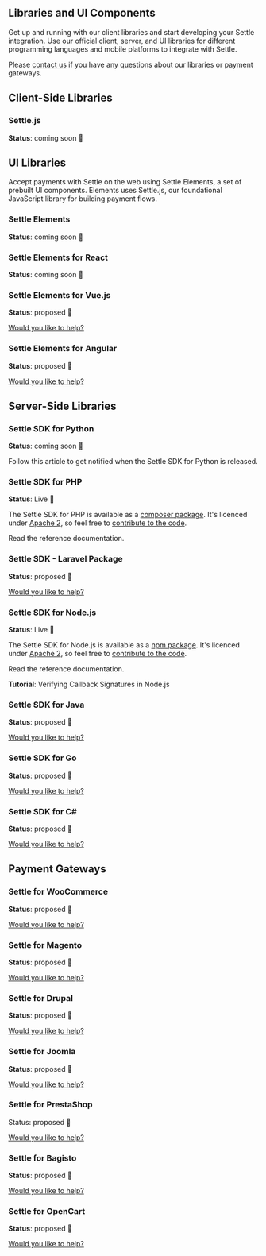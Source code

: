 ## Libraries and UI Components

Get up and running with our client libraries and start developing your Settle integration.
Use our official client, server, and UI libraries for different programming languages and mobile platforms to integrate with Settle.

 

Please [contact us](support+dev@settle.eu) if you have any questions about our libraries or payment gateways.


## Client-Side Libraries

### Settle.js

**Status**: coming soon 🚀

####

## UI Libraries

Accept payments with Settle on the web using Settle Elements, a set of prebuilt UI components. Elements uses Settle.js, our foundational JavaScript library for building payment flows.

### Settle Elements

**Status**: coming soon 🚀
 

### Settle Elements for React

**Status**: coming soon 🚀
 

### Settle Elements for Vue.js

**Status**: proposed 📑

[Would you like to help?](mailto:support+dev@settle.eu)


 

### Settle Elements for Angular

**Status**: proposed 📑

[Would you like to help?](mailto:support+dev@settle.eu)

####

## Server-Side Libraries


### Settle SDK for Python

**Status**: coming soon 🚀

Follow this article to get notified when the Settle SDK for Python is released.

 

### Settle SDK for PHP

**Status**: Live 🤩

The Settle SDK for PHP is available as a [composer package](https://packagist.org/packages/settle/settle-sdk-php). It's licenced under [Apache 2](https://github.com/SettleAPI/settle-sdk-php/blob/main/LICENSE), so feel free to [contribute to the code](https://github.com/SettleAPI/settle-sdk-php).

<!-- TODO - Add link -->
Read the reference documentation.

 

### Settle SDK - Laravel Package

**Status**: proposed 📑

[Would you like to help?](mailto:support+dev@settle.eu)


 

### Settle SDK for Node.js

**Status**: Live 🤩

The Settle SDK for Node.js is available as a [npm package](https://www.npmjs.com/package/settle-sdk-node). It's licenced under [Apache 2](https://github.com/SettleAPI/settle-sdk-php/blob/main/LICENSE), so feel free to [contribute to the code](https://github.com/SettleAPI/settle-sdk-php).

<!-- TODO - Add link -->
Read the reference documentation.

<!-- TODO - Add link -->
**Tutorial**: Verifying Callback Signatures in Node.js

 

### Settle SDK for Java

**Status**: proposed 📑

[Would you like to help?](mailto:support+dev@settle.eu)


 

### Settle SDK for Go

**Status**: proposed 📑

[Would you like to help?](mailto:support+dev@settle.eu)


 

### Settle SDK for C#

**Status**: proposed 📑

[Would you like to help?](mailto:support+dev@settle.eu)


####

## Payment Gateways

### Settle for WooCommerce

**Status**: proposed 📑

[Would you like to help?](mailto:support+dev@settle.eu)


 

### Settle for Magento

**Status**: proposed 📑

[Would you like to help?](mailto:support+dev@settle.eu)


 

### Settle for Drupal

**Status**: proposed 📑

[Would you like to help?](mailto:support+dev@settle.eu)


 

### Settle for Joomla

**Status**: proposed 📑

[Would you like to help?](mailto:support+dev@settle.eu)


 

### Settle for PrestaShop

Status: proposed 📑

[Would you like to help?](mailto:support+dev@settle.eu)


 

### Settle for Bagisto

**Status**: proposed 📑

[Would you like to help?](mailto:support+dev@settle.eu)


 

### Settle for OpenCart

**Status**: proposed 📑

[Would you like to help?](mailto:support+dev@settle.eu)
